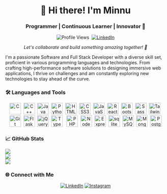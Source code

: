 <h1 align="center">👋 Hi there! I'm Minnu</h1>
<h3 align="center"> Programmer | Continuous Learner | Innovator 🚀 </h3>

<p align="center">
  <img src="https://komarev.com/ghpvc/?username=minnukota381&style=flat-square" alt="Profile Views" />&nbsp;
  <a href="https://linkedin.com/in/minnukota381" target="_blank"><img src="https://img.shields.io/badge/LinkedIn-%230077B5.svg?&style=flat-square&logo=linkedin&logoColor=white" alt="LinkedIn" /></a>
</p>

<p align="center">
  <em>Let's collaborate and build something amazing together! 🤝</em>
</p>

I'm a passionate Software and Full Stack Developer with a diverse skill set, proficient in various programming languages and technologies. From crafting high-performance software solutions to designing immersive web applications, I thrive on challenges and am constantly exploring new technologies to stay ahead of the curve.

### 🛠 Languages and Tools

<p align="center">
  <img src="https://raw.githubusercontent.com/danielcranney/readme-generator/main/public/icons/skills/c-colored.svg" width="36" height="36" alt="C" />&nbsp;
  <img src="https://raw.githubusercontent.com/danielcranney/readme-generator/main/public/icons/skills/cplusplus-colored.svg" width="36" height="36" alt="C++" />&nbsp;
  <img src="https://raw.githubusercontent.com/danielcranney/readme-generator/main/public/icons/skills/java-colored.svg" width="36" height="36" alt="Java" />&nbsp;
  <img src="https://raw.githubusercontent.com/danielcranney/readme-generator/main/public/icons/skills/python-colored.svg" width="36" height="36" alt="Python" />&nbsp;
  <img src="https://raw.githubusercontent.com/danielcranney/readme-generator/main/public/icons/skills/html5-colored.svg" width="36" height="36" alt="HTML5" />&nbsp;
  <img src="https://raw.githubusercontent.com/danielcranney/readme-generator/main/public/icons/skills/css3-colored.svg" width="36" height="36" alt="CSS3" />&nbsp;
  <img src="https://raw.githubusercontent.com/danielcranney/readme-generator/main/public/icons/skills/javascript-colored.svg" width="36" height="36" alt="JavaScript" />&nbsp;
  <img src="https://raw.githubusercontent.com/danielcranney/readme-generator/main/public/icons/skills/react-colored.svg" width="36" height="36" alt="React" />&nbsp;
  <img src="https://raw.githubusercontent.com/danielcranney/readme-generator/main/public/icons/skills/bootstrap-colored.svg" width="36" height="36" alt="Bootstrap" />&nbsp;
  <img src="https://raw.githubusercontent.com/danielcranney/readme-generator/main/public/icons/skills/sass-colored.svg" width="36" height="36" alt="Sass" />&nbsp;
  <img src="https://raw.githubusercontent.com/danielcranney/readme-generator/main/public/icons/skills/tailwindcss-colored.svg" width="36" height="36" alt="TailwindCSS" />&nbsp;
  <img src="https://raw.githubusercontent.com/danielcranney/readme-generator/main/public/icons/skills/git-colored.svg" width="36" height="36" alt="Git" />&nbsp;
  <img src="https://raw.githubusercontent.com/danielcranney/readme-generator/main/public/icons/skills/flask-colored-dark.svg" width="36" height="36" alt="Flask" />&nbsp;
  <img src="https://raw.githubusercontent.com/danielcranney/readme-generator/main/public/icons/skills/jquery-colored.svg" width="36" height="36" alt="jQuery" />&nbsp;
  <img src="https://raw.githubusercontent.com/danielcranney/readme-generator/main/public/icons/skills/typescript-colored.svg" width="36" height="36" alt="TypeScript" />&nbsp;&nbsp;
  <img src="https://raw.githubusercontent.com/danielcranney/readme-generator/main/public/icons/skills/php-colored.svg" width="36" height="36" alt="PHP" />&nbsp;
  <img src="https://raw.githubusercontent.com/danielcranney/readme-generator/main/public/icons/skills/nodejs-colored.svg" width="36" height="36" alt="NodeJS" />&nbsp;
  <img src="https://raw.githubusercontent.com/danielcranney/readme-generator/main/public/icons/skills/express-colored-dark.svg" width="36" height="36" alt="Express" />&nbsp;
  <img src="https://www.vectorlogo.zone/logos/sqlite/sqlite-icon.svg" alt="sqlite" width="36" height="36"/>&nbsp;
  <img src="https://raw.githubusercontent.com/danielcranney/readme-generator/main/public/icons/skills/mysql-colored.svg" width="36" height="36" alt="MySQL" />&nbsp;
  <img src="https://raw.githubusercontent.com/danielcranney/readme-generator/main/public/icons/skills/mongodb-colored.svg" width="36" height="36" alt="MongoDB" />&nbsp;
  <img src="https://raw.githubusercontent.com/danielcranney/readme-generator/main/public/icons/skills/postgresql-colored.svg" width="36" height="36" alt="PostgreSQL" />
</p>

### 📈 GitHub Stats

<p align="center">
  
  ![](https://github-readme-stats.vercel.app/api?username=minnukota381&theme=dark&hide_border=false&include_all_commits=false&count_private=false)<br/>
  ![](https://github-readme-streak-stats.herokuapp.com/?user=minnukota381&theme=dark&hide_border=false)<br/>
  ![](https://github-readme-stats.vercel.app/api/top-langs/?username=minnukota381&theme=dark&hide_border=false&include_all_commits=false&count_private=false&layout=compact)
</p>

### 🌐 Connect with Me

<p align="center">
  <a href="https://linkedin.com/in/minnukota381" target="_blank"><img src="https://img.shields.io/badge/LinkedIn-%230077B5.svg?&style=for-the-badge&logo=linkedin&logoColor=white" alt="LinkedIn"></a>
  <a href="https://instagram.com/minnukota381" target="_blank"><img src="https://img.shields.io/badge/Instagram-%23E4405F.svg?&style=for-the-badge&logo=instagram&logoColor=white" alt="Instagram"></a>
</p>
